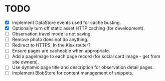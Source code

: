 TODO
====

- [x] Implement DataStore events used for cache busting.
- [x] Optionally turn off static asset HTTP caching (for development).
- [ ] Observation travel mode is not saving.
- [ ] Remove photo does not do anything.
- [ ] Redirect to HTTPS. In the Kixx router?
- [ ] Ensure pages are cacheable when appropriate.
- [ ] Add a pageImage to each page record (for social card image - get from site owners).
- [ ] Use dynamic page title and description for observation detail pages.
- [ ] Implement BlobStore for content management of snippets.
